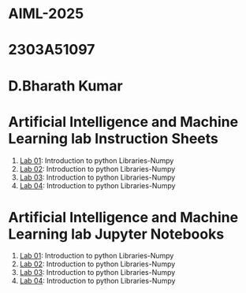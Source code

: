 # AIML-2025
# 2303A51097
# D.Bharath Kumar
# Artificial Intelligence and Machine Learning lab Instruction Sheets
1. [Lab 01](): Introduction to python Libraries-Numpy
1. [Lab 02](): Introduction to python Libraries-Numpy
1. [Lab 03](): Introduction to python Libraries-Numpy
1. [Lab 04](): Introduction to python Libraries-Numpy

# Artificial Intelligence and Machine Learning lab Jupyter Notebooks
1. [Lab 01](): Introduction to python Libraries-Numpy
1. [Lab 02](): Introduction to python Libraries-Numpy
1. [Lab 03](): Introduction to python Libraries-Numpy
1. [Lab 04](): Introduction to python Libraries-Numpy
